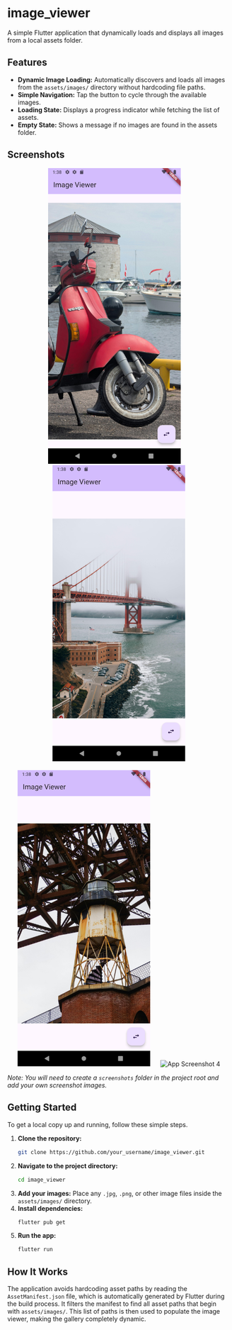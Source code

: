 # image_viewer

A simple Flutter application that dynamically loads and displays all images from a local assets folder.

## Features

- **Dynamic Image Loading:** Automatically discovers and loads all images from the `assets/images/` directory without hardcoding file paths.
- **Simple Navigation:** Tap the button to cycle through the available images.
- **Loading State:** Displays a progress indicator while fetching the list of assets.
- **Empty State:** Shows a message if no images are found in the assets folder.

## Screenshots

<p align="center">
  <img src="screenshots/Screenshot1.png" width="300" alt="App Screenshot 1">
  &nbsp;&nbsp;&nbsp;&nbsp;
  <img src="screenshots/Screenshot2.png" width="300" alt="App Screenshot 2">
  <br><br>
  <img src="screenshots/Screenshot3.png" width="300" alt="App Screenshot 3">
  &nbsp;&nbsp;&nbsp;&nbsp;
  <img src="screenshots/Screenshot4.png" width="300" alt="App Screenshot 4">
</p>

*Note: You will need to create a `screenshots` folder in the project root and add your own screenshot images.*

## Getting Started

To get a local copy up and running, follow these simple steps.

1. **Clone the repository:**
   ```sh
   git clone https://github.com/your_username/image_viewer.git
   ```
2. **Navigate to the project directory:**
    ```sh
    cd image_viewer
    ```
3. **Add your images:**
   Place any `.jpg`, `.png`, or other image files inside the `assets/images/` directory.
4. **Install dependencies:**
   ```sh
   flutter pub get
   ```
5. **Run the app:**
   ```sh
   flutter run
   ```

## How It Works

The application avoids hardcoding asset paths by reading the `AssetManifest.json` file, which is automatically generated by Flutter during the build process. It filters the manifest to find all asset paths that begin with `assets/images/`. This list of paths is then used to populate the image viewer, making the gallery completely dynamic.
